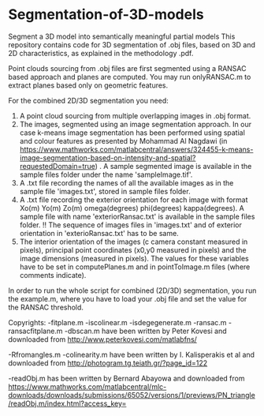 # Segmentation-of-3D-models
Segment a 3D model into semantically meaningful partial models
This repository contains code for 3D segmentation of .obj files, based on 3D and 2D characteristics, as explained in the methodology .pdf.

Point clouds sourcing from .obj files are first segmented using a RANSAC based approach and planes are computed. You may run onlyRANSAC.m to 
extract planes based only on geometric features. 

For the combined 2D/3D segmentation you need:
1) A point cloud sourcing from multiple overlapping images in .obj format.
2) The images, segmented using an image segmentation approach. In our case k-means image segmentation has been performed
using spatial and colour features as presented by Mohammad Al Nagdawi (in https://www.mathworks.com/matlabcentral/answers/324455-k-means-image-segmentation-based-on-intensity-and-spatial?requestedDomain=true) . 
A sample segmented image is available in the sample files folder under the name 'sampleImage.tif'. 
3) A .txt file recording the names of all the available images as in the sample file 'images.txt', stored in sample files folder.
4) A .txt file recording the exterior orientation for each image with format Xo(m) Yo(m) Zo(m) omega(degrees) phi(degrees) kappa(degrees).
A sample file with name 'exteriorRansac.txt' is available in the sample files folder. 
!! The sequence of images files in 'images.txt' and of exterior orientation in 'exterioRansac.txt' has to be same. 
5) The interior orientation of the images (c camera constant measured in pixels), principal point coordinates (x0,y0 measured in pixels) and the image dimensions (measured in pixels). The values for
these variables have to be set in computePlanes.m and in pointToImage.m files (where comments indicate).

In order to run the whole script for combined (2D/3D) segmentation, you run the example.m, where you have to load your .obj file and set the value for the RANSAC threshold. 


Copyrights:
-fitplane.m
-iscolinear.m
-isdegegenerate.m
-ransac.m
-ransacfitplane.m
-dbscan.m
have been written by Peter Kovesi and downloaded from http://www.peterkovesi.com/matlabfns/

-Rfromangles.m
-colinearity.m
have been written by I. Kalisperakis et al and downloaded from http://photogram.tg.teiath.gr/?page_id=122

-readObj.m
has been written by Bernard Abayowa and downloaded from https://www.mathworks.com/matlabcentral/mlc-downloads/downloads/submissions/65052/versions/1/previews/PN_triangle/readObj.m/index.html?access_key=





